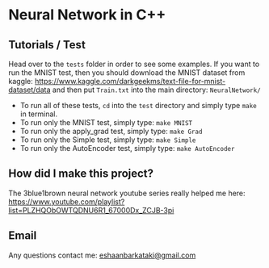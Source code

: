 # Neural Network in C++

## Tutorials / Test
Head over to the `tests` folder in order to see some examples. If you want to run the MNIST test, then you should download the MNIST dataset from kaggle:
https://www.kaggle.com/darkgeekms/text-file-for-mnist-dataset/data
and then put `Train.txt` into the main directory: `NeuralNetwork/`
 
- To run all of these tests, `cd` into the `test` directory and simply type `make` in terminal.
- To run only the MNIST test, simply type: `make MNIST`
- To run only the apply_grad test, simply type: `make Grad`
- To run only the Simple test, simply type: `make Simple`
- To run only the AutoEncoder test, simply type: `make AutoEncoder`

## How did I make this project?

The 3blue1brown neural network youtube series really helped me here: https://www.youtube.com/playlist?list=PLZHQObOWTQDNU6R1_67000Dx_ZCJB-3pi

## Email
Any questions contact me: eshaanbarkataki@gmail.com
